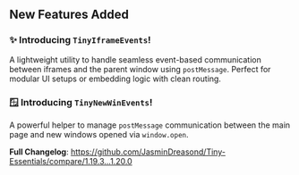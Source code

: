 ## **New Features Added**

### ✨ Introducing **`TinyIframeEvents`**!
A lightweight utility to handle seamless event-based communication between iframes and the parent window using `postMessage`. Perfect for modular UI setups or embedding logic with clean routing.

### 🪟 Introducing **`TinyNewWinEvents`**!
A powerful helper to manage `postMessage` communication between the main page and new windows opened via `window.open`.

**Full Changelog**: https://github.com/JasminDreasond/Tiny-Essentials/compare/1.19.3...1.20.0